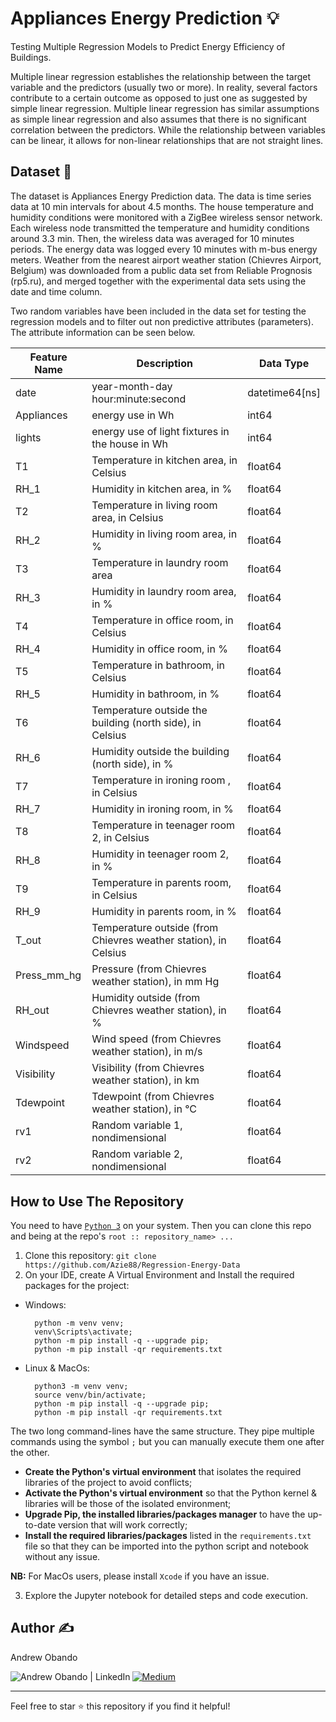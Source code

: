 # Appliances Energy Prediction 💡

Testing Multiple Regression Models to Predict Energy Efficiency of Buildings.

Multiple linear regression establishes the relationship between the target variable and the predictors (usually two or more). In reality, several factors contribute to a certain outcome as opposed to just one as suggested by simple linear regression. Multiple linear regression has similar assumptions as simple linear regression and also assumes that there is no significant correlation between the predictors. While the relationship between variables can be linear, it allows for non-linear relationships that are not straight lines.


## Dataset 💾

The dataset is Appliances Energy Prediction data. The data is time series data at 10 min intervals for about 4.5 months. The house temperature and humidity conditions were monitored with a ZigBee wireless sensor network. Each wireless node transmitted the temperature and humidity conditions around 3.3 min. Then, the wireless data was averaged for 10 minutes periods. The energy data was logged every 10 minutes with m-bus energy meters. Weather from the nearest airport weather station (Chievres Airport, Belgium) was downloaded from a public data set from Reliable Prognosis (rp5.ru), and merged together with the experimental data sets using the date and time column. 

Two random variables have been included in the data set for testing the regression models and to filter out non predictive attributes (parameters). The attribute information can be seen below.

<table>
<thead><tr>
<th><strong>Feature Name</strong></th>
<th><strong>Description</strong></th>
<th><strong>Data Type</strong></th>
</tr>
</thead>
<tbody>
<tr>
<td>date</td>
<td>year-month-day hour:minute:second</td>
<td>datetime64[ns]</td>
</tr>
<tr>
<td>Appliances</td>
<td>energy use in Wh</td>
<td>int64</td>
</tr>
<tr>
<td>lights</td>
<td>energy use of light fixtures in the house in Wh</td>
<td>int64</td>
</tr>
<tr>
<td>T1</td>
<td>Temperature in kitchen area, in Celsius</td>
<td>float64</td>
</tr>
<tr>
<td>RH_1</td>
<td>Humidity in kitchen area, in %</td>
<td>float64</td>
</tr>
<tr>
<td>T2</td>
<td>Temperature in living room area, in Celsius</td>
<td>float64</td>
</tr>
<tr>
<td>RH_2</td>
<td>Humidity in living room area, in %</td>
<td>float64</td>
</tr>
<tr>
<td>T3</td>
<td>Temperature in laundry room area</td>
<td>float64</td>
</tr>
<tr>
<td>RH_3</td>
<td>Humidity in laundry room area, in %</td>
<td>float64</td>
</tr>
<tr>
<td>T4</td>
<td>Temperature in office room, in Celsius</td>
<td>float64</td>
</tr>
<tr>
<td>RH_4</td>
<td>Humidity in office room, in %</td>
<td>float64</td>
</tr>
<tr>
<td>T5</td>
<td>Temperature in bathroom, in Celsius</td>
<td>float64</td>
</tr>
<tr>
<td>RH_5</td>
<td>Humidity in bathroom, in %</td>
<td>float64</td>
</tr>
<tr>
<td>T6</td>
<td>Temperature outside the building (north side), in Celsius</td>
<td>float64</td>
</tr>
<tr>
<td>RH_6</td>
<td>Humidity outside the building (north side), in %</td>
<td>float64</td>
</tr>
<tr>
<td>T7</td>
<td>Temperature in ironing room , in Celsius</td>
<td>float64</td>
</tr>
<tr>
<td>RH_7</td>
<td>Humidity in ironing room, in %</td>
<td>float64</td>
</tr>
<tr>
<td>T8</td>
<td>Temperature in teenager room 2, in Celsius</td>
<td>float64</td>
</tr>
<tr>
<td>RH_8</td>
<td>Humidity in teenager room 2, in %</td>
<td>float64</td>
</tr>
<tr>
<td>T9</td>
<td>Temperature in parents room, in Celsius</td>
<td>float64</td>
</tr>
<tr>
<td>RH_9</td>
<td>Humidity in parents room, in %</td>
<td>float64</td>
</tr>
<tr>
<td>T_out</td>
<td>Temperature outside (from Chievres weather station), in Celsius</td>
<td>float64</td>
</tr>
<tr>
<td>Press_mm_hg</td>
<td>Pressure (from Chievres weather station), in mm Hg</td>
<td>float64</td>
</tr>
<tr>
<td>RH_out</td>
<td>Humidity outside (from Chievres weather station), in %</td>
<td>float64</td>
</tr>
<tr>
<tr>
<td>Windspeed</td>
<td>Wind speed (from Chievres weather station), in m/s</td>
<td>float64</td>
</tr>
<tr>
<td>Visibility</td>
<td>Visibility (from Chievres weather station), in km</td>
<td>float64</td>
</tr>
<tr>
<td>Tdewpoint</td>
<td>Tdewpoint (from Chievres weather station), in °C</td>
<td>float64</td>
</tr>
<tr>
<td>rv1</td>
<td>Random variable 1, nondimensional</td>
<td>float64</td>
</tr>
<tr>
<td>rv2</td>
<td>Random variable 2, nondimensional</td>
<td>float64</td>
</tr>
<tr>
</tbody>
</table>


## How to Use The Repository

You need to have [`Python 3`](https://www.python.org/) on your system. Then you can clone this repo and being at the repo's `root :: repository_name> ...`

1. Clone this repository: `git clone https://github.com/Azie88/Regression-Energy-Data`
2. On your IDE, create A Virtual Environment and Install the required packages for the project:

- Windows:
        
        python -m venv venv; 
        venv\Scripts\activate; 
        python -m pip install -q --upgrade pip; 
        python -m pip install -qr requirements.txt  

- Linux & MacOs:
        
        python3 -m venv venv; 
        source venv/bin/activate; 
        python -m pip install -q --upgrade pip; 
        python -m pip install -qr requirements.txt  

The two long command-lines have the same structure. They pipe multiple commands using the symbol ` ; ` but you can manually execute them one after the other.

- **Create the Python's virtual environment** that isolates the required libraries of the project to avoid conflicts;
- **Activate the Python's virtual environment** so that the Python kernel & libraries will be those of the isolated environment;
- **Upgrade Pip, the installed libraries/packages manager** to have the up-to-date version that will work correctly;
- **Install the required libraries/packages** listed in the `requirements.txt` file so that they can be imported into the python script and notebook without any issue.

**NB:** For MacOs users, please install `Xcode` if you have an issue.

3. Explore the Jupyter notebook for detailed steps and code execution.

## Author :writing_hand:

Andrew Obando

<a href="https://www.linkedin.com/in/andrewobando/"><img align="left" src="https://img.shields.io/badge/linkedin-%230077B5.svg?style=for-the-badge&logo=linkedin&logoColor=white" alt="Andrew Obando | LinkedIn"/></a>
<a href="https://medium.com/@obandoandrew8">
![Medium](https://img.shields.io/badge/Medium-12100E?style=for-the-badge&logo=medium&logoColor=white)
</a>

-----

Feel free to star ⭐ this repository if you find it helpful!

